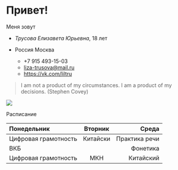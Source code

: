 # Привет! #

Меня зовут

* _Трусова Елизавета Юрьевна_, 18 лет

* Россия
 Москва 
    * +7 915 493-15-03 
    * liza-trusova@mail.ru
     * <https://vk.com/liltru> 
>I am not a product of my circumstances. I am a product of my decisions. (Stephen Covey)

![](https://proxy12.online.ua/photo/r3-7ff6e98fc0/755555_640.jpg)

Расписание



| Понедельник | Вторник | Среда |
|:------------- |:---------------:| -------------:|
|Цифровая грамотность     | Китайски|     Практика речи |
|ВКБ    |       |   Фонетика  |
| Цифровая грамотность |МКН       |       Китайский |
